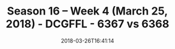 ---
title: Season 16 – Week 4 (March 25, 2018) - DCGFFL - 6367 vs 6368
teams_score:
- team: 6367
  score: 39
- team: 6368
  score: 7
mvp: Sean Karson, Jim Roll
game-ball: Lauren Pruitt, Martin
season: 16
week: 4
date: '2018-03-26T16:41:14'
pageid: season-16-week-4-march-25-2018-6367-vs-6368
---